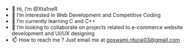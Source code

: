 - 👋 Hi, I’m @Xta1neR
- 👀 I’m interested in Web Development and Competitive Coding
- 🌱 I’m currently learning C and C++
- 💞️ I’m looking to collaborate on projects related to e-commerce website development and UI/UX designing
- 📫 How to reach me ? Just email me at goswami.rituraj03@gmail.com

<!---
Xta1neR/Xta1neR is a ✨ special ✨ repository because its `README.md` (this file) appears on your GitHub profile.
You can click the Preview link to take a look at your changes.
--->
